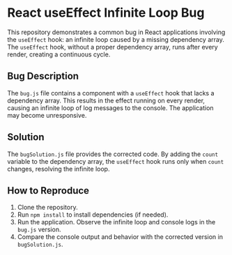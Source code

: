# React useEffect Infinite Loop Bug

This repository demonstrates a common bug in React applications involving the `useEffect` hook: an infinite loop caused by a missing dependency array.  The `useEffect` hook, without a proper dependency array, runs after every render, creating a continuous cycle.

## Bug Description
The `bug.js` file contains a component with a `useEffect` hook that lacks a dependency array. This results in the effect running on every render, causing an infinite loop of log messages to the console.  The application may become unresponsive.

## Solution
The `bugSolution.js` file provides the corrected code.  By adding the `count` variable to the dependency array, the `useEffect` hook runs only when `count` changes, resolving the infinite loop.

## How to Reproduce
1. Clone the repository.
2. Run `npm install` to install dependencies (if needed).
3. Run the application. Observe the infinite loop and console logs in the `bug.js` version.
4. Compare the console output and behavior with the corrected version in `bugSolution.js`. 
